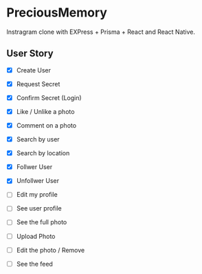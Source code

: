 # PreciousMemory

Instragram clone with EXPress + Prisma + React and React Native.

## User Story

- [x] Create User
- [x] Request Secret
- [x] Confirm Secret (Login)
- [x] Like / Unlike a photo
- [x] Comment on a photo
- [x] Search by user
- [x] Search by location
- [x] Follwer User
- [x] Unfollwer User
- [ ] Edit my profile
- [ ] See user profile
- [ ] See the full photo
- [ ] Upload Photo
- [ ] Edit the photo / Remove
- [ ] See the feed 

